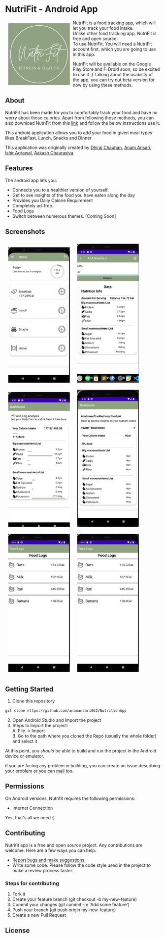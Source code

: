 # NutriFit - Android App
<!-- This app helps track food intake and helps to figure out your diet.
 -->
<img src ="app/src/main/ic_launcher-playstore.png" align="left"
width="200" hspace="10" vspace="10">

NutriFit is a food tracking app, which will let you track your food intake.  
Unlike other food tracking app, NutriFit is free and open source.  
To use NutriFit, You will need a NutriFit account first, which you are going to use in this app.

NutriFit will be available on the Google Play Store and F-Droid soon, so be excited to use it :)
Talking about the usability of the app, you can try out beta version for now by using these methods.
  
## About

NutriFit has been made for you to comfortably track your food and have no worry about those calories.
Apart from following those methods, you can also download NutriFit from this 
[link](https://drive.google.com/file/d/1EBTqvHceNQQAwT2ZfZ-IWwAIHtH5FIz2/view?usp=sharing) and follow the below instructions use it.

This android application allows you to add your food in given meal types likes BreakFast, Lunch, Snacks and Dinner

This application was originally created by [Dhiraj Chauhan](https://github.com/cdhiraj40), [Anam Ansari](https://github.com/anamansari062), [Ishir Agrawal](https://github.com/ishir21), [Aakash Chaurasiya](https://github.com/akki2021).

## Features

The android app lets you:
- Connects you to a healthier version of yourself.
- Get to see insights of the food you have eaten along the day
- Provides you Daily Calorie Requirement
- Completely ad-free.
- Food Logs 
- Switch between numerous themes. [Coming Soon]

## Screenshots
<p float="left">
  <img src="/assets/home.jpg" width="200" hspace="10" vspace="10"/>
  <img src="/assets/add_breakfast.jpeg" width="200" hspace="10" vspace="10"/> 
  <img src="/assets/dashboard.jpg" width="200" hspace="10" vspace="10"/>
 <img src="/assets/no_food_dashboard.jpg"  width="200" hspace="10" vspace="10"/>
 <img src="/assets/food_logs.jpg" width="200" hspace="10" vspace="10">
 <img src="/assets/food_logs.jpg" width="200" hspace="10" vspace="10">
</p>

## Getting Started
1. Clone this repository 

```bash
git clone https://github.com/anamansari062/NutritionApp
```
2. Open Android Studio and import the project
3. Steps to Import the project:  
   A. File -> Import  
   B. Go to the path where you cloned the Repo (usually the whole folder) and select it
   
At this point, you *should* be able to build and run the project in the Android device or emulator.

if you are facing any problem in building, you can create an issue describing your problem or you can [mail](mailto:chauhandhiraj40@gmail.com) too.

## Permissions

On Android versions, Nutrifit requires the following permissions:
- Internet Connection

Yes, that's all we need :)

## Contributing

Nutrifit app is a free and open source project. Any contributions are welcome. Here are a few ways you can help:
 * [Report bugs and make suggestions.](https://github.com/anamansari062/NutritionApp/issues)
 * Write some code. Please follow the code style used in the project to make a review process faster.

### Steps for contributing
1. Fork it
2. Create your feature branch (git checkout -b my-new-feature)
3. Commit your changes (git commit -m 'Add some feature')
5. Push your branch (git push origin my-new-feature)
6. Create a new Pull Request

## License
